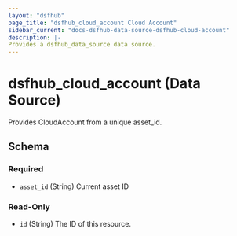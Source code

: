 ```yaml
---
layout: "dsfhub"
page_title: "dsfhub_cloud_account Cloud Account"
sidebar_current: "docs-dsfhub-data-source-dsfhub-cloud-account"
description: |-
Provides a dsfhub_data_source data source.  
---
```



# dsfhub_cloud_account (Data Source)

Provides CloudAccount from a unique asset_id.

## Schema

### Required

- `asset_id` (String) Current asset ID

### Read-Only

- `id` (String) The ID of this resource.

